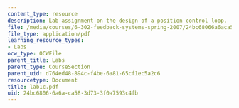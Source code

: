 ```yaml
---
content_type: resource
description: Lab assignment on the design of a position control loop.
file: /media/courses/6-302-feedback-systems-spring-2007/24bc68066a6aca583d733f0a7593c4fb_lab1c.pdf
file_type: application/pdf
learning_resource_types:
- Labs
ocw_type: OCWFile
parent_title: Labs
parent_type: CourseSection
parent_uid: d764ed48-894c-f4be-6a81-65cf1ec5a2c6
resourcetype: Document
title: lab1c.pdf
uid: 24bc6806-6a6a-ca58-3d73-3f0a7593c4fb
---
```

